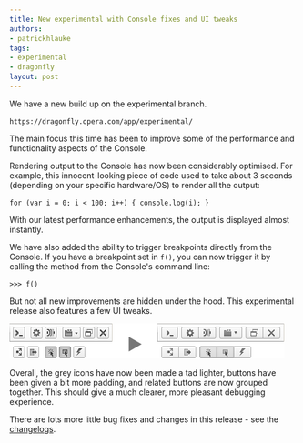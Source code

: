 ```yaml
---
title: New experimental with Console fixes and UI tweaks
authors:
- patrickhlauke
tags:
- experimental
- dragonfly
layout: post
---
```

<p>We have a new build up on the experimental branch.</p>
<pre><code><a>https://dragonfly.opera.com/app/experimental/</a></code></pre>
<p>The main focus this time has been to improve some of the performance and functionality aspects of the Console.</p>
<p>Rendering output to the Console has now been considerably optimised. For example, this innocent-looking piece of code used to take about 3 seconds (depending on your specific hardware/OS) to render all the output:</p>
<pre><code>for (var i = 0; i &lt; 100; i++) { console.log(i); }</code></pre>
<p>With our latest performance enhancements, the output is displayed almost instantly.</p>
<p>We have also added the ability to trigger breakpoints directly from the Console. If you have a breakpoint set in <code>f()</code>, you can now trigger it by calling the method from the Console&#39;s command line:</p>
<pre><code>&gt;&gt;&gt; f()</code></pre>
<p>But not all new improvements are hidden under the hood. This experimental release also features a few UI tweaks.</p>
<img src="/blog/new-experimental-with-console-fixes-and-ui-tweaks/dragonfly-experimental-october-UI-tweaks.png" alt="A small comparison of the old and new Opera Dragonfly button design and grouping" />
<p>Overall, the grey icons have now been made a tad lighter, buttons have been given a bit more padding, and related buttons are now grouped together. This should give a much clearer, more pleasant debugging experience.</p>
<p>There are lots more little bug fixes and changes in this release - see the <a href="http://dragonfly.opera.com/app/stp-1/experimental/logs/">changelogs</a>.</p>
